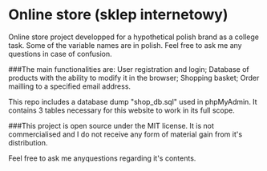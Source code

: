 # Online store (sklep internetowy)
Online store project developped for a hypothetical polish brand as a college task. Some of the variable names are in polish. Feel free to ask me any questions in case of confusion.

###The main functionalities are:
User registration and login;
Database of products with the ability to modify it in the browser;
Shopping basket;
Order mailling to a specified email address.

This repo includes a database dump "shop_db.sql" used in phpMyAdmin. It contains 3 tables necessary for this website to work in its full scope.

###This project is open source under the MIT license.
It is not commercialised and I do not receive any form of material gain from it's distribution.

Feel free to ask me anyquestions regarding it's contents.
